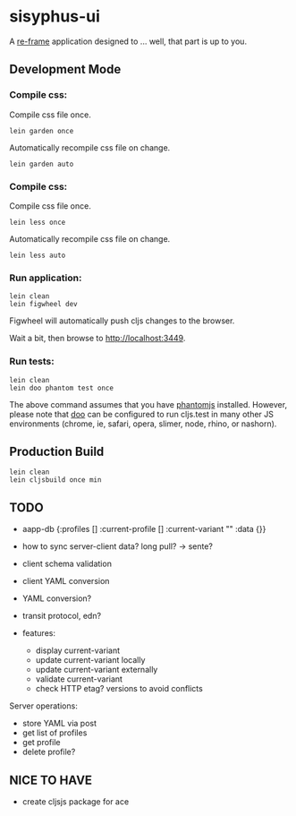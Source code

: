 # sisyphus-ui

A [re-frame](https://github.com/Day8/re-frame) application designed to ... well, that part is up to you.

## Development Mode

### Compile css:

Compile css file once.

```
lein garden once
```

Automatically recompile css file on change.

```
lein garden auto
```

### Compile css:

Compile css file once.

```
lein less once
```

Automatically recompile css file on change.

```
lein less auto
```

### Run application:

```
lein clean
lein figwheel dev
```

Figwheel will automatically push cljs changes to the browser.

Wait a bit, then browse to [http://localhost:3449](http://localhost:3449).

### Run tests:

```
lein clean
lein doo phantom test once
```

The above command assumes that you have [phantomjs](https://www.npmjs.com/package/phantomjs) installed. However, please note that [doo](https://github.com/bensu/doo) can be configured to run cljs.test in many other JS environments (chrome, ie, safari, opera, slimer, node, rhino, or nashorn). 

## Production Build

```
lein clean
lein cljsbuild once min
```


## TODO
- aapp-db
{:profiles []
 :current-profile []
 :current-variant ""
 :data {}}
 
- how to sync server-client data? long pull? -> sente?
- client schema validation
- client YAML conversion
- YAML conversion?
- transit protocol, edn?
- features:
  - display current-variant
  - update current-variant locally
  - update current-variant externally
  - validate current-variant
  - check HTTP etag? versions to avoid conflicts


Server operations:
- store YAML via post
- get list of profiles
- get profile
- delete profile?


## NICE TO HAVE
- create cljsjs package for ace


